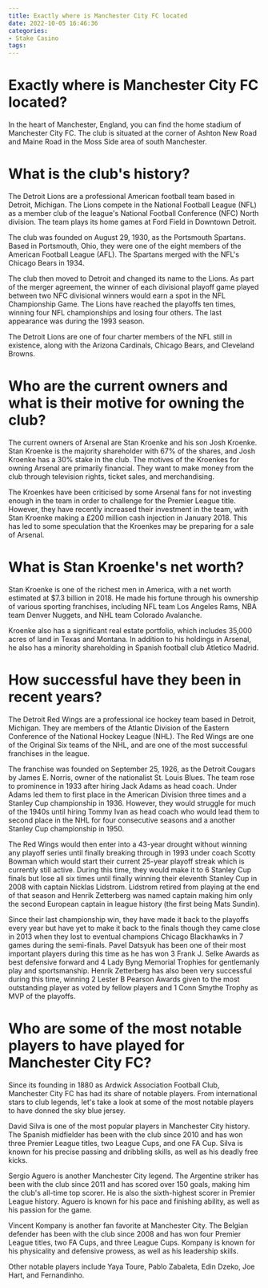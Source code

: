 ```yaml
---
title: Exactly where is Manchester City FC located
date: 2022-10-05 16:46:36
categories:
- Stake Casino
tags:
---
```



#  Exactly where is Manchester City FC located?

In the heart of Manchester, England, you can find the home stadium of Manchester City FC. The club is situated at the corner of Ashton New Road and Maine Road in the Moss Side area of south Manchester.

#  What is the club's history?

The Detroit Lions are a professional American football team based in Detroit, Michigan. The Lions compete in the National Football League (NFL) as a member club of the league's National Football Conference (NFC) North division. The team plays its home games at Ford Field in Downtown Detroit.

The club was founded on August 29, 1930, as the Portsmouth Spartans. Based in Portsmouth, Ohio, they were one of the eight members of the American Football League (AFL). The Spartans merged with the NFL's Chicago Bears in 1934.

The club then moved to Detroit and changed its name to the Lions. As part of the merger agreement, the winner of each divisional playoff game played between two NFC divisional winners would earn a spot in the NFL Championship Game. The Lions have reached the playoffs ten times, winning four NFL championships and losing four others. The last appearance was during the 1993 season.

The Detroit Lions are one of four charter members of the NFL still in existence, along with the Arizona Cardinals, Chicago Bears, and Cleveland Browns.

#  Who are the current owners and what is their motive for owning the club?

The current owners of Arsenal are Stan Kroenke and his son Josh Kroenke. Stan Kroenke is the majority shareholder with 67% of the shares, and Josh Kroenke has a 30% stake in the club. The motives of the Kroenkes for owning Arsenal are primarily financial. They want to make money from the club through television rights, ticket sales, and merchandising.

The Kroenkes have been criticised by some Arsenal fans for not investing enough in the team in order to challenge for the Premier League title. However, they have recently increased their investment in the team, with Stan Kroenke making a £200 million cash injection in January 2018. This has led to some speculation that the Kroenkes may be preparing for a sale of Arsenal.

# What is Stan Kroenke's net worth?

Stan Kroenke is one of the richest men in America, with a net worth estimated at $7.3 billion in 2018. He made his fortune through his ownership of various sporting franchises, including NFL team Los Angeles Rams, NBA team Denver Nuggets, and NHL team Colorado Avalanche.

Kroenke also has a significant real estate portfolio, which includes 35,000 acres of land in Texas and Montana. In addition to his holdings in Arsenal, he also has a minority shareholding in Spanish football club Atletico Madrid.

#  How successful have they been in recent years?

The Detroit Red Wings are a professional ice hockey team based in Detroit, Michigan. They are members of the Atlantic Division of the Eastern Conference of the National Hockey League (NHL). The Red Wings are one of the Original Six teams of the NHL, and are one of the most successful franchises in the league.

The franchise was founded on September 25, 1926, as the Detroit Cougars by James E. Norris, owner of the nationalist St. Louis Blues. The team rose to prominence in 1933 after hiring Jack Adams as head coach. Under Adams led them to first place in the American Division three times and a Stanley Cup championship in 1936. However, they would struggle for much of the 1940s until hiring Tommy Ivan as head coach who would lead them to second place in the NHL for four consecutive seasons and a another Stanley Cup championship in 1950.

The Red Wings would then enter into a 43-year drought without winning any playoff series until finally breaking through in 1993 under coach Scotty Bowman which would start their current 25-year playoff streak which is currently still active. During this time, they would make it to 6 Stanley Cup finals but lose all six times until finally winning their eleventh Stanley Cup in 2008 with captain Nicklas Lidstrom. Lidstrom retired from playing at the end of that season and Henrik Zetterberg was named captain making him only the second European captain in league history (the first being Mats Sundin).

Since their last championship win, they have made it back to the playoffs every year but have yet to make it back to the finals though they came close in 2013 when they lost to eventual champions Chicago Blackhawks in 7 games during the semi-finals. Pavel Datsyuk has been one of their most important players during this time as he has won 3 Frank J. Selke Awards as best defensive forward and 4 Lady Byng Memorial Trophies for gentlemanly play and sportsmanship. Henrik Zetterberg has also been very successful during this time, winning 2 Lester B Pearson Awards given to the most outstanding player as voted by fellow players and 1 Conn Smythe Trophy as MVP of the playoffs.


#  Who are some of the most notable players to have played for Manchester City FC?

Since its founding in 1880 as Ardwick Association Football Club, Manchester City FC has had its share of notable players. From international stars to club legends, let's take a look at some of the most notable players to have donned the sky blue jersey.

David Silva is one of the most popular players in Manchester City history. The Spanish midfielder has been with the club since 2010 and has won three Premier League titles, two League Cups, and one FA Cup. Silva is known for his precise passing and dribbling skills, as well as his deadly free kicks.

 Sergio Aguero is another Manchester City legend. The Argentine striker has been with the club since 2011 and has scored over 150 goals, making him the club's all-time top scorer. He is also the sixth-highest scorer in Premier League history. Aguero is known for his pace and finishing ability, as well as his passion for the game.

 Vincent Kompany is another fan favorite at Manchester City. The Belgian defender has been with the club since 2008 and has won four Premier League titles, two FA Cups, and three League Cups. Kompany is known for his physicality and defensive prowess, as well as his leadership skills.

Other notable players include Yaya Toure, Pablo Zabaleta, Edin Dzeko, Joe Hart, and Fernandinho.